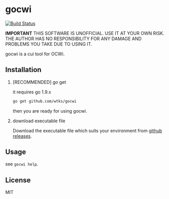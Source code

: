 # gocwi
[![Build Status](https://travis-ci.org/wtks/gocwi.svg?branch=master)](https://travis-ci.org/wtks/gocwi)

**IMPORTANT** 
THIS SOFTWARE IS UNOFFICIAL. USE IT AT YOUR OWN RISK. THE AUTHOR HAS NO RESPONSIBILITY FOR ANY DAMAGE AND PROBLEMS YOU TAKE DUE TO USING IT.

gocwi is a cui tool for OCWi.

## Installation

1. \[RECOMMENDED\] go get

    it requires go 1.9.x
    
    ```bash
    go get github.com/wtks/gocwi
    ```
    then you are ready for using gocwi.

2. download executable file

    Download the executable file which suits your environment from [github releases](https://github.com/wtks/gocwi/releases).

## Usage
see `gocwi help`.

## License
MIT